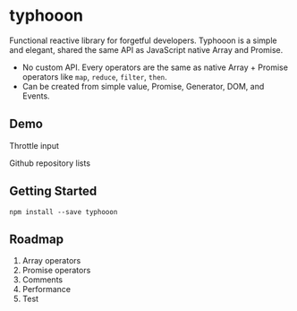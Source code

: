 # typhooon

Functional reactive library for forgetful developers. Typhooon is a simple and elegant, shared the same API as JavaScript native Array and Promise.

- No custom API. Every operators are the same as native Array + Promise operators like `map`, `reduce`, `filter`, `then`.
- Can be created from simple value, Promise, Generator, DOM, and Events.



## Demo

Throttle input

Github repository lists

## Getting Started

```shell
npm install --save typhooon
```

## Roadmap

1. Array operators
2. Promise operators
3. Comments
4. Performance
5. Test
